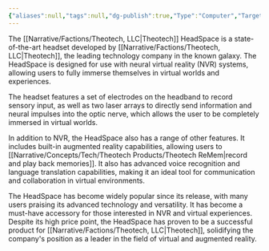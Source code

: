 ```yaml
---
{"aliases":null,"tags":null,"dg-publish":true,"Type":"Computer","Target Market":"Consumer","permalink":"/narrative/concepts/tech/theotech-products/theotech-head-space/","dgPassFrontmatter":true}
---
```


The [[Narrative/Factions/Theotech, LLC\|Theotech]] HeadSpace is a state-of-the-art headset developed by [[Narrative/Factions/Theotech, LLC\|Theotech]], the leading technology company in the known galaxy. The HeadSpace is designed for use with neural virtual reality (NVR) systems, allowing users to fully immerse themselves in virtual worlds and experiences.

The headset features a set of electrodes on the headband to record sensory input, as well as two laser arrays to directly send information and neural impulses into the optic nerve, which allows the user to be completely immersed in virtual worlds.

In addition to NVR, the HeadSpace also has a range of other features. It includes built-in augmented reality capabilities, allowing users to [[Narrative/Concepts/Tech/Theotech Products/Theotech ReMem\|record and play back memories]]. It also has advanced voice recognition and language translation capabilities, making it an ideal tool for communication and collaboration in virtual environments.

The HeadSpace has become widely popular since its release, with many users praising its advanced technology and versatility. It has become a must-have accessory for those interested in NVR and virtual experiences. Despite its high price point, the HeadSpace has proven to be a successful product for [[Narrative/Factions/Theotech, LLC\|Theotech]], solidifying the company's position as a leader in the field of virtual and augmented reality.